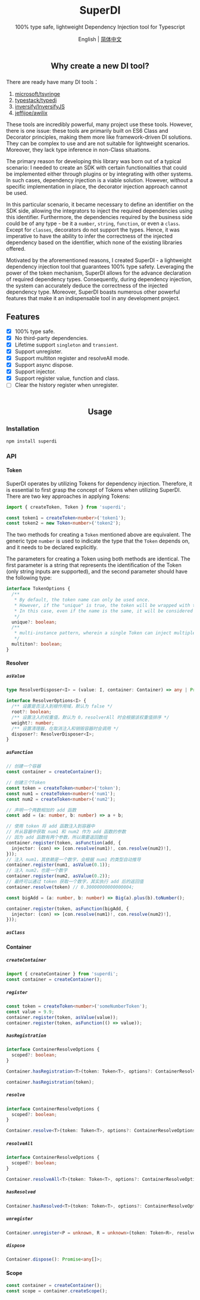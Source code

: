 <h1 align='center'>SuperDI</h1>

<p align='center'>100% type safe, lightweight Dependency Injection tool for Typescript</p>

<p align='center'>
  English | <a href='./README.zh-CN.md'>简体中文</a>
</p>

<h2 align='center' style="margin: 50px 0 20px;">Why create a new DI tool?</h2>

There are ready have many DI tools：

1. [microsoft/tsyringe](https://github.com/microsoft/tsyringe)
2. [typestack/typedi](https://github.com/typestack/typedi)
3. [inversify/InversifyJS](https://github.com/inversify/InversifyJS)
4. [jeffijoe/awilix](https://github.com/jeffijoe/awilix)

These tools are incredibly powerful, many project use these tools. However, there is one issue: these tools are primarily built on ES6 Class and Decorator principles, making them more like framework-driven DI solutions. They can be complex to use and are not suitable for lightweight scenarios. Moreover, they lack type inference in non-Class situations.

The primary reason for developing this library was born out of a typical scenario:
I needed to create an SDK with certain functionalities that could be
implemented either through plugins or by integrating with other systems. In such
cases, dependency injection is a viable solution. However, without a specific
implementation in place, the decorator injection approach cannot be used.

In this particular scenario, it became necessary to define an identifier on the SDK side, allowing the integrators to inject the required dependencies using this identifier. Furthermore, the dependencies required by the business side could be of any type - be it a `number`, `string`, `function`, or even a `class`. Except for `classes`, decorators do not support the types. Hence, it was imperative to have the ability to infer the correctness of the injected dependency based on the identifier, which none of the existing libraries offered.

Motivated by the aforementioned reasons, I created SuperDI - a lightweight dependency injection tool that guarantees 100% type safety. Leveraging the power of the token mechanism, SuperDI allows for the advance declaration of required dependency types. Consequently, during dependency injection, the system can accurately deduce the correctness of the injected dependency type. Moreover, SuperDI boasts numerous other powerful features that make it an indispensable tool in any development project.

## Features

- [x] 100% type safe.
- [x] No third-party dependencies.
- [x] Lifetime support `singleton` and `transient`.
- [x] Support unregister.
- [x] Support multiton register and resolveAll mode.
- [x] Support async dispose.
- [x] Support injector.
- [x] Support register value, function and class.
- [ ] Clear the history register when unregister.

<h2 align='center' style="margin: 50px 0 20px;">Usage</h2>

### Installation

```shell
npm install superdi
```

### API

#### Token

SuperDI operates by utilizing Tokens for dependency injection. Therefore, it is essential to first grasp the concept of Tokens when utilizing SuperDI. There are two key approaches in applying Tokens:

```ts
import { createToken, Token } from 'superdi';

const token1 = createToken<number>('token1');
const token2 = new Token<number>('token2');
```

The two methods for creating a `Token` mentioned above are equivalent. The generic type `number` is used to indicate the type that the `Token` depends on, and it needs to be declared explicitly.

The parameters for creating a Token using both methods are identical. The first parameter is a string that represents the identification of the Token (only string inputs are supported), and the second parameter should have the following type:

```ts
interface TokenOptions {
  /** 
   * By default, the token name can only be used once.
   * However, if the "unique" is true, the token will be wrapped with the symbol() function. 
   * In this case, even if the name is the same, it will be considered as two completely different tokens.
   */
  unique?: boolean;
  /** 
   * multi-instance pattern, wherein a single Token can inject multiple dependencies. 
   */
  multiton?: boolean;
}
```

#### Resolver

##### `asValue`

```ts
type ResolverDisposer<I> = (value: I, container: Container) => any | Promise<any>;

interface ResolverOptions<I> {
  /** 设置是否注入到根作用域，默认为 false */
  root?: boolean;
  /** 设置注入的权重值，默认为 0，resolverAll 时会根据该权重值排序 */
  weight?: number;
  /** 设置清理器，在取消注入和销毁容器时会调用 */
  disposer?: ResolverDisposer<I>;
}
```

##### `asFunction`

```ts
// 创建一个容器
const container = createContainer();

// 创建三个Token
const token = createToken<number>('token');
const num1 = createToken<number>('num1');
const num2 = createToken<number>('num2');

// 声明一个两数相加的 add 函数
const add = (a: number, b: number) => a + b;

// 使用 token 将 add 函数注入到容器中
// 并从容器中获取 num1 和 num2 作为 add 函数的参数
// 因为 add 函数有两个参数，所以需要返回数组
container.register(token, asFunction(add, {
  injector: (con) => [con.resolve(num1)!, con.resolve(num2)!],
}));
// 注入 num1，其依赖是一个数字，会根据 num1 的类型自动推导
container.register(num1, asValue(0.1));
// 注入 num2，也是一个数字
container.register(num2, asValue(0.2));
// 最终可以通过 token 获取一个数字，其实执行 add 后的返回值
container.resolve(token) // 0.30000000000000004;
```

```ts
const bigAdd = (a: number, b: number) => Big(a).plus(b).toNumber();

container.register(token, asFunction(bigAdd, {
  injector: (con) => [con.resolve(num1)!, con.resolve(num2)!],
}));
```

##### `asClass`

#### Container

##### `createContainer`

```ts
import { createContainer } from 'superdi';
const container = createContainer();
```

##### `register`

```ts
const token = createToken<number>('someNumberToken');
const value = 9.9;
container.register(token, asValue(value));
container.register(token, asFunction(() => value));
```

##### `hasRegistration`

```ts
interface ContainerResolveOptions {
  scoped?: boolean;
}

Container.hasRegistration<T>(token: Token<T>, options?: ContainerResolveOptions): boolean;
```

```ts
container.hasRegistration(token);
```

##### `resolve`

```ts
interface ContainerResolveOptions {
  scoped?: boolean;
}

Container.resolve<T>(token: Token<T>, options?: ContainerResolveOptions): T | null;
```

##### `resolveAll`

```ts
interface ContainerResolveOptions {
  scoped?: boolean;
}

Container.resolveAll<T>(token: Token<T>, options?: ContainerResolveOptions): T[]
```

##### `hasResolved`

```ts
Container.hasResolved<T>(token: Token<T>, options?: ContainerResolveOptions): boolean;
```

##### `unregister`

```ts
Container.unregister<P = unknown, R = unknown>(token: Token<R>, resolver?: Resolver<P, R>): Promise<any>;
```

##### `dispose`

```ts
Container.dispose(): Promise<any[]>;
```

#### Scope

```ts
const container = createContainer();
const scope = container.createScope();
```
